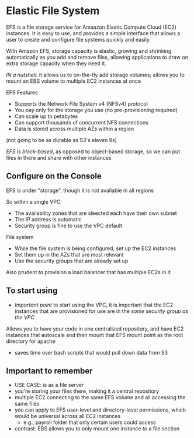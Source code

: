 # Elastic File System

EFS is a file storage service for Amaazon Elastic Compute Cloud (EC2) instances. It is easy to use, and provides a simple interface that allows a user to create and configure file systems quickly and easily.   

With Amazon EFS, storage capacity is elastic, growing and shrinking automatically as you add and remove files, allowing applications to draw on extra storage capacity when they need it.

*IN a nutshell*: it allows us to on-the-fly add storage volumes; allows you to mount an EBS volume to multiple EC2 instances at once

EFS Features
- Supports the Network File System v4 (NFSv4) protocol
- You pay only for the storage you use (no pre-provisioning required)
- Can scale up to petabytes
- Can support thousands of concurrent NFS connections
- Data is stored across multiple AZs within a region

(not going to be as durable as S3's eleven 9s)

*EFS is block-based*, as opposed to object-based storage, so we can put files in there and share with other instances

## Configure on the Console
EFS is under "storage", though it is not available in all regions

So within a single VPC:
- The availability zones that are sleected each have their own subnet
- The IP address is automatic
- Security group is fine to use the VPC default   

File system
- While the file system is being configured, set up the EC2 instances
- Set them up in the AZs that are most relevant
- Use the security groups that are already set up

Also prudent to provision a load balancer that has multiple EC2s in it

## To start using
- *Important point* to start using the VPC, it is important that the EC2 instances that are provisioned for use are in the *same security group as the VPC*

Allows you to have your code in one centralized repository, and have EC2 instances that autoscale and then mount that EFS mount point as the root directory for apache
- saves time over bash scripts that would pull down data from S3

## Important to remember
- USE CASE: is as a file server
- you're storing your files there, making it a central repository
- multiple EC2 connecting to the same EFS volume and all accessing the same files
- you can apply to EFS user-level and directory-level permissions, which would be universal across all EC2 instances
  - e.g., payroll folder that only certain users could access
- contrast: EBS allows you to only mount one instance to a file section
